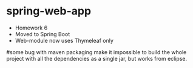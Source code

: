 # spring-web-app

- Homework 6
- Moved to Spring Boot
- Web-module now uses Thymeleaf only

#some bug with maven packaging make it impossible to build the whole project with all the dependencies as a single jar, but works from eclipse. 
